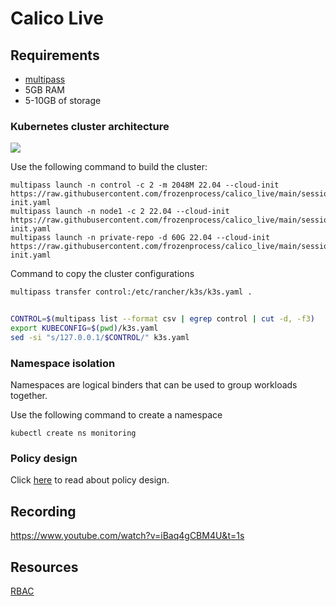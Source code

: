 # Calico Live

## Requirements

* [multipass](https://multipass.run/install)
* 5GB RAM
* 5-10GB of storage

### Kubernetes cluster architecture
<img src="https://d33wubrfki0l68.cloudfront.net/2475489eaf20163ec0f54ddc1d92aa8d4c87c96b/e7c81/images/docs/components-of-kubernetes.svg">

Use the following command to build the cluster:
```
multipass launch -n control -c 2 -m 2048M 22.04 --cloud-init https://raw.githubusercontent.com/frozenprocess/calico_live/main/sessions/session_002/assets/control-init.yaml
multipass launch -n node1 -c 2 22.04 --cloud-init https://raw.githubusercontent.com/frozenprocess/calico_live/main/sessions/session_002/assets/node-init.yaml
multipass launch -n private-repo -d 60G 22.04 --cloud-init https://raw.githubusercontent.com/frozenprocess/calico_live/main/sessions/session_002/assets/registry-init.yaml
```

Command to copy the cluster configurations
```bash
multipass transfer control:/etc/rancher/k3s/k3s.yaml .


CONTROL=$(multipass list --format csv | egrep control | cut -d, -f3)
export KUBECONFIG=$(pwd)/k3s.yaml
sed -si "s/127.0.0.1/$CONTROL/" k3s.yaml
```

### Namespace isolation

Namespaces are logical binders that can be used to group workloads together.

Use the following command to create a namespace
```
kubectl create ns monitoring
```

### Policy design

Click [here](https://github.com/frozenprocess/Tigera-Presentations/tree/master/2023-03-30.container-and-Kubernetes-security-policy-design/04.best-practices-for-securing-a-Kubernetes-environment) to read about policy design.

## Recording
https://www.youtube.com/watch?v=iBaq4gCBM4U&t=1s

## Resources
[RBAC](https://kubernetes.io/docs/reference/access-authn-authz/rbac/)